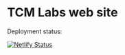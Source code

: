 # TCM Labs web site

Deployment status:

[![Netlify Status](https://api.netlify.com/api/v1/badges/06bb6ad2-a974-46ed-b33e-82f5d0d58aa2/deploy-status)](https://app.netlify.com/sites/tcmlabs/deploys)
